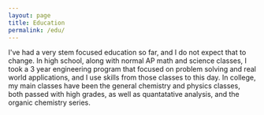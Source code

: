 ```yaml
---
layout: page
title: Education
permalink: /edu/
---
```


I've had a very stem focused education so far, and I do not expect that to change. In high school, along with normal AP math and science classes, I took a 3 year engineering program that focused on problem solving and real world applications, and I use skills from those classes to this day. In college, my main classes have been the general chemistry and physics classes, both passed with high grades, as well as quantatative analysis, and the organic chemistry series.
